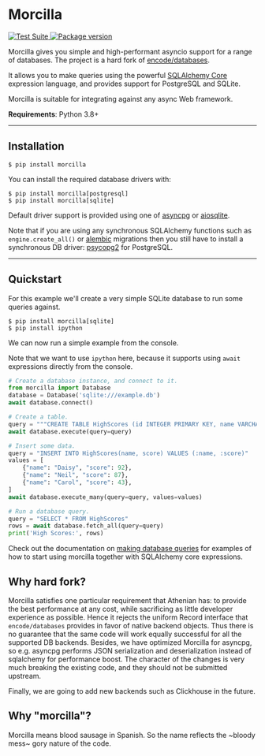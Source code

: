 # Morcilla

<p>
<a href="https://github.com/athenianco/morcilla/actions">
    <img src="https://github.com/athenianco/morcilla/workflows/Test%20Suite/badge.svg" alt="Test Suite">
</a>
<a href="https://pypi.org/project/morcilla/">
    <img src="https://badge.fury.io/py/morcilla.svg" alt="Package version">
</a>
</p>

Morcilla gives you simple and high-performant asyncio support for a range of databases.
The project is a hard fork of [encode/databases](https://github.com/encode/databases).

It allows you to make queries using the powerful [SQLAlchemy Core][sqlalchemy-core]
expression language, and provides support for PostgreSQL and SQLite.

Morcilla is suitable for integrating against any async Web framework.

**Requirements**: Python 3.8+

---

## Installation

```shell
$ pip install morcilla
```

You can install the required database drivers with:

```shell
$ pip install morcilla[postgresql]
$ pip install morcilla[sqlite]
```

Default driver support is provided using one of [asyncpg][asyncpg] or [aiosqlite][aiosqlite].


Note that if you are using any synchronous SQLAlchemy functions such as `engine.create_all()` or [alembic][alembic] migrations then you still have to install a synchronous DB driver: [psycopg2][psycopg2] for PostgreSQL.

---

## Quickstart

For this example we'll create a very simple SQLite database to run some
queries against.

```shell
$ pip install morcilla[sqlite]
$ pip install ipython
```

We can now run a simple example from the console.

Note that we want to use `ipython` here, because it supports using `await`
expressions directly from the console.

```python
# Create a database instance, and connect to it.
from morcilla import Database
database = Database('sqlite:///example.db')
await database.connect()

# Create a table.
query = """CREATE TABLE HighScores (id INTEGER PRIMARY KEY, name VARCHAR(100), score INTEGER)"""
await database.execute(query=query)

# Insert some data.
query = "INSERT INTO HighScores(name, score) VALUES (:name, :score)"
values = [
    {"name": "Daisy", "score": 92},
    {"name": "Neil", "score": 87},
    {"name": "Carol", "score": 43},
]
await database.execute_many(query=query, values=values)

# Run a database query.
query = "SELECT * FROM HighScores"
rows = await database.fetch_all(query=query)
print('High Scores:', rows)
```

Check out the documentation on [making database queries](https://www.encode.io/morcilla/database_queries/)
for examples of how to start using morcilla together with SQLAlchemy core expressions.

## Why hard fork?

Morcilla satisfies one particular requirement that Athenian has: to provide the best performance
at any cost, while sacrificing as little developer experience as possible. Hence it rejects
the uniform Record interface that `encode/databases` provides in favor of native backend objects.
Thus there is no guarantee that the same code will work equally successful for all the supported
DB backends. Besides, we have optimized Morcilla for asyncpg, so e.g. asyncpg performs JSON serialization and
deserialization instead of sqlalchemy for performance boost. The character of the changes is
very much breaking the existing code, and they should not be submitted upstream.

Finally, we are going to add new backends such as Clickhouse in the future.

## Why "morcilla"?

Morcilla means blood sausage in Spanish. So the name reflects the ~bloody mess~ gory nature of the code.

[sqlalchemy-core]: https://docs.sqlalchemy.org/en/latest/core/
[sqlalchemy-core-tutorial]: https://docs.sqlalchemy.org/en/latest/core/tutorial.html
[alembic]: https://alembic.sqlalchemy.org/en/latest/
[psycopg2]: https://www.psycopg.org/
[asyncpg]: https://github.com/MagicStack/asyncpg
[aiosqlite]: https://github.com/jreese/aiosqlite
